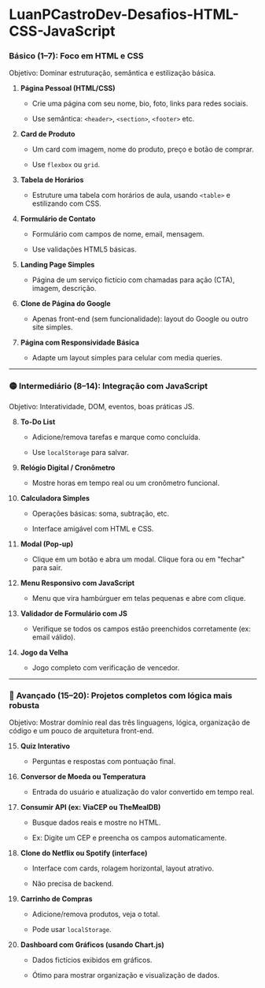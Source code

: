 # LuanPCastroDev-Desafios-HTML-CSS-JavaScript

### **Básico (1–7): Foco em HTML e CSS**

Objetivo: Dominar estruturação, semântica e estilização básica.

1. **Página Pessoal (HTML/CSS)**
    
    - Crie uma página com seu nome, bio, foto, links para redes sociais.
        
    - Use semântica: `<header>`, `<section>`, `<footer>` etc.
        
2. **Card de Produto**
    
    - Um card com imagem, nome do produto, preço e botão de comprar.
        
    - Use `flexbox` ou `grid`.
        
3. **Tabela de Horários**
    
    - Estruture uma tabela com horários de aula, usando `<table>` e estilizando com CSS.
        
4. **Formulário de Contato**
    
    - Formulário com campos de nome, email, mensagem.
        
    - Use validações HTML5 básicas.
        
5. **Landing Page Simples**
    
    - Página de um serviço fictício com chamadas para ação (CTA), imagem, descrição.
        
6. **Clone de Página do Google**
    
    - Apenas front-end (sem funcionalidade): layout do Google ou outro site simples.
        
7. **Página com Responsividade Básica**
    
    - Adapte um layout simples para celular com media queries.
        

---

### 🟡 **Intermediário (8–14): Integração com JavaScript**

Objetivo: Interatividade, DOM, eventos, boas práticas JS.

8. **To-Do List**
    
    - Adicione/remova tarefas e marque como concluída.
        
    - Use `localStorage` para salvar.
        
9. **Relógio Digital / Cronômetro**
    
    - Mostre horas em tempo real ou um cronômetro funcional.
        
10. **Calculadora Simples**
    
    - Operações básicas: soma, subtração, etc.
        
    - Interface amigável com HTML e CSS.
        
11. **Modal (Pop-up)**
    
    - Clique em um botão e abra um modal. Clique fora ou em "fechar" para sair.
        
12. **Menu Responsivo com JavaScript**
    
    - Menu que vira hambúrguer em telas pequenas e abre com clique.
        
13. **Validador de Formulário com JS**
    
    - Verifique se todos os campos estão preenchidos corretamente (ex: email válido).
        
14. **Jogo da Velha**
    
    - Jogo completo com verificação de vencedor.
        

---

### 🔴 **Avançado (15–20): Projetos completos com lógica mais robusta**

Objetivo: Mostrar domínio real das três linguagens, lógica, organização de código e um pouco de arquitetura front-end.

15. **Quiz Interativo**
    
    - Perguntas e respostas com pontuação final.
        
16. **Conversor de Moeda ou Temperatura**
    
    - Entrada do usuário e atualização do valor convertido em tempo real.
        
17. **Consumir API (ex: ViaCEP ou TheMealDB)**
    
    - Busque dados reais e mostre no HTML.
        
    - Ex: Digite um CEP e preencha os campos automaticamente.
        
18. **Clone do Netflix ou Spotify (interface)**
    
    - Interface com cards, rolagem horizontal, layout atrativo.
        
    - Não precisa de backend.
        
19. **Carrinho de Compras**
    
    - Adicione/remova produtos, veja o total.
        
    - Pode usar `localStorage`.
        
20. **Dashboard com Gráficos (usando Chart.js)**
    
    - Dados fictícios exibidos em gráficos.
        
    - Ótimo para mostrar organização e visualização de dados.